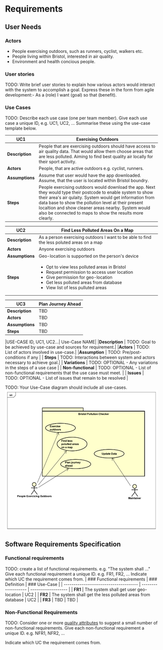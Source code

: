 # Requirements

## User Needs

### Actors
- People exercising outdoors, such as runners, cyclist, walkers etc. 
- People living within Bristol, interested in air quality.
- Environment and health concious people.

### User stories
TODO: Write brief user stories to explain how various actors would interact with the system to accomplish a goal.
    Express these in the form from agile development:- As a (role) I want (goal) so that (benefit). 

### Use Cases
TODO: Describe each use case (one per team member).
    Give each use case a unique ID, e.g. UC1, UC2, ...
    Summarise these using the use-case template below.

| UC1        | Exercising Outdoors | 
| -------------------------------------- | ------------------- |
| **Description** | People that are exercising outdoors should have access to air quality data. That would allow them choose areas that are less polluted. Aiming to find best quality air locally for their sport activity.|
| **Actors** | People, that are active outdoors e.g. cyclist, runners.|
| **Assumptions** | Assume that user would have the app downloaded. Assume, that the user is located within Bristol boundry.|
| **Steps** | People exercising outdoors would download the app. Next they would type their postcode to enable system to show their area's air qulaity. System would get information from data base to show the pollution level at their present localtion and show  cleaner areas nearby. System would also be connected to maps to show the results more clearly.|

| UC2        | Find Less Polluted Areas On a Map | 
| -------------------------------------- | ------------------- |
| **Description** | As a person exercising outdoors I want to be able to find the less poluted areas on a map |
| **Actors** | Anyone exercising outdoors |
| **Assumptions** | Geo-location is supported on the person's device |
| **Steps** | <ul><li>Opt to view less polluted areas in Bristol</li><li>Request permission to access user location</li><li>Give permission for geo-location</li><li>Get less polluted areas from database</li><li>View list of less pulluted areas</li></ul> |

| UC3        | Plan Journey Ahead | 
| -------------------------------------- | ------------------- |
| **Description** | TBD |
| **Actors** | TBD |
| **Assumptions** | TBD |
| **Steps** | TBD |

|USE-CASE ID, UC1, UC2...| Use-Case NAME|
|**Description** | TODO: Goal to be achieved by use-case and sources for requirement.|
|**Actors** | TODO: List of actors involved in use-case.|
|**Assumption** | TODO: Pre/post-conditions if any</td></tr> |
| **Steps** | TODO: Interactions between system and actors necessary to achieve goal.|
| **Variations** | TODO: OPTIONAL - Any variations in the steps of a use case |
| **Non-functional** | TODO: OPTIONAL - List of non-functional requirements that the use case must meet. |
| **Issues** | TODO: OPTIONAL - List of issues that remain to be resolved |

TODO: Your Use-Case diagram should include all use-cases.
![Insert your Use-Case-Diagram Here](images/image_usecase.png)

## Software Requirements Specification
### Functional requirements
TODO: create a list of functional requirements. 
    e.g. "The system shall ..."
    Give each functional requirement a unique ID. e.g. FR1, FR2, ...
    Indicate which UC the requirement comes from.
| ###  Functional requirements | ###  Definition |  ###  Use-Case | 
| -------------------------------------- | ------------------- | ------------------- |
| **FR1** | The system shall get user geo-location | UC2 |
| **FR2** | The system shall get the less polluted areas from database | UC2 |
| **FR3** | TBD | TBD |

### Non-Functional Requirements
TODO: Consider one or more [quality attributes](https://en.wikipedia.org/wiki/ISO/IEC_9126) to suggest a small number of non-functional requirements.
Give each non-functional requirement a unique ID. e.g. NFR1, NFR2, ...

Indicate which UC the requirement comes from.
